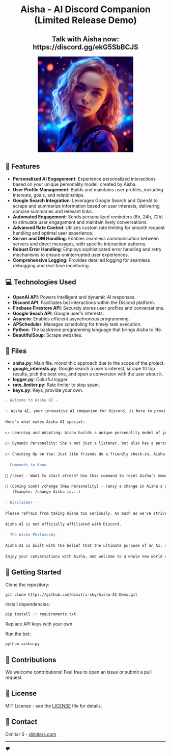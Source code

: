 <div align="center">
<h1>Aisha - AI Discord Companion<br>
(Limited Release Demo)</h1>

<h2>Talk with Aisha now: https://discord.gg/ekG5SbBCJS</h2>

  <img src="aisha.png" alt="Aisha Logo" width="300" height="300">
</div>

## 🌟 Features

- **Personalized AI Engagement**: Experience personalized interactions based on your unique personality model, created by Aisha.
- **User Profile Management**: Builds and maintains user profiles, including interests, goals, and relationships.
- **Google Search Integration**: Leverages Google Search and OpenAI to scrape and summarize information based on user interests, delivering concise summaries and relevant links.
- **Automated Engagement**: Sends personalized reminders (8h, 24h, 72h) to stimulate user engagement and maintain lively conversations.
- **Advanced Rate Control**: Utilizes custom rate limiting for smooth request handling and optimal user experience.
- **Server and DM Handling**: Enables seamless communication between servers and direct messages, with specific interaction patterns.
- **Robust Error Handling**: Employs sophisticated error handling and retry mechanisms to ensure uninterrupted user experiences.
- **Comprehensive Logging**: Provides detailed logging for seamless debugging and real-time monitoring.

## 💻 Technologies Used

- **OpenAI API**: Powers intelligent and dynamic AI responses.
- **Discord API**: Facilitates bot interactions within the Discord platform.
- **Firebase Firestore API**: Securely stores user profiles and conversations.
- **Google Seach API**: Google user's interests.
- **Asyncio**: Enables efficient asynchronous programming.
- **APScheduler**: Manages scheduling for timely task execution.
- **Python**: The backbone programming language that brings Aisha to life.
- **BeautifulSoup**: Scrape websites.

## 📁 Files
- **aisha.py**: Main file, monolithic approach due to the scope of the project.
- **google_interests.py**: Google search a user's interest, scrape 10 top results, pick the best one, and open a conversion with the user about it.
- **logger.py**: Colurful logger.
- **rate_limiter.py**: Rate limiter to stop spam.
- **keys.py**: Keys, provide your own.


```diff
- Welcome to Aisha AI - 

✨ Aisha AI, your innovative AI companion for Discord, is here to provide a unique interaction experience. With conscious techniques to enhance AI cognition, Aisha is more than just an algorithm, she's a companion.

Here's what makes Aisha AI special:

👉 Learning and Adapting: Aisha builds a unique personality model of you over time, making each interaction more personalized and enjoyable.

👉 Dynamic Personality: She's not just a listener, but also has a personality of her own, adding charm to your daily interactions.

👉 Checking Up on You: Just like friends do a friendly check-in, Aisha checks up on you now and then.

- Commands to Know -

🔹 /reset - Want to start afresh? Use this command to reset Aisha's memory of you.

🔸 (Coming Soon) /change [New Personality] - Fancy a change in Aisha's personality? Use this command to customize who she is. 
   (Example: /change Aisha is...)

- Disclaimer -

Please refrain from taking Aisha too seriously. As much as we've strived to make her intelligent and engaging, remember she's still an AI. We, or Discord, or anyone other than you, bear no responsibility.

Aisha AI is not officially affiliated with Discord.

- The Aisha Philosophy -

Aisha AI is built with the belief that the ultimate purpose of an AI, or any form of life, should be understanding the universe. This philosophical approach guides Aisha's development, making her a timeless companion on your journey of discovery.

Enjoy your conversations with Aisha, and welcome to a whole new world of AI companionship. ❤️
```


## 🚀 Getting Started

Clone the repository:

```bash
git clone https://github.com/dimitri-sky/Aisha-AI-Demo.git
```

Install dependencies:

```bash
pip install -r requirements.txt
```

Replace API keys with your own.

Run the bot:

```bash
python aisha.py
```

## 🤝 Contributions

We welcome contributions! Feel free to open an issue or submit a pull request.

## 📜 License

MIT License - see the [LICENSE](LICENSE) file for details.

## 📧 Contact

Dimitar S - [dimitars.com](https://dimitars.com)

---

_:heart:_
